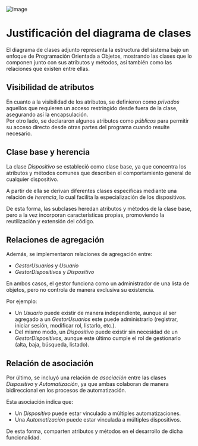 ![Image](https://github.com/user-attachments/assets/63c62ed2-53dc-4dbb-9175-497dce5313e9)

# Justificación del diagrama de clases

El diagrama de clases adjunto representa la estructura del sistema bajo un enfoque de Programación Orientada a Objetos, mostrando las clases que lo componen junto con sus atributos y métodos, así también como las relaciones que existen entre ellas.

## Visibilidad de atributos

En cuanto a la visibilidad de los atributos, se definieron como *privados* aquellos que requieren un acceso restringido desde fuera de la clase, asegurando así la encapsulación.  
Por otro lado, se declararon algunos atributos como *públicos* para permitir su acceso directo desde otras partes del programa cuando resulte necesario.

## Clase base y herencia

La clase *Dispositivo* se estableció como clase base, ya que concentra los atributos y métodos comunes que describen el comportamiento general de cualquier dispositivo.  

A partir de ella se derivan diferentes clases específicas mediante una relación de *herencia*, lo cual facilita la especialización de los dispositivos.  

De esta forma, las subclases heredan atributos y métodos de la clase base, pero a la vez incorporan características propias, promoviendo la reutilización y extensión del código.

## Relaciones de agregación

Además, se implementaron relaciones de agregación entre:

- *GestorUsuarios* y *Usuario*  
- *GestorDispositivos* y *Dispositivo*

En ambos casos, el gestor funciona como un administrador de una lista de objetos, pero no controla de manera exclusiva su existencia.  

Por ejemplo:  
- Un *Usuario* puede existir de manera independiente, aunque al ser agregado a un *GestorUsuarios* este puede administrarlo (registrar, iniciar sesión, modificar rol, listarlo, etc.).  
- Del mismo modo, un *Dispositivo* puede existir sin necesidad de un *GestorDispositivos*, aunque este último cumple el rol de gestionarlo (alta, baja, búsqueda, listado).

## Relación de asociación

Por último, se incluyó una relación de *asociación* entre las clases *Dispositivo* y *Automatización*, ya que ambas colaboran de manera bidireccional en los procesos de automatización.  

Esta asociación indica que:  
- Un *Dispositivo* puede estar vinculado a múltiples automatizaciones.  
- Una *Automatización* puede estar vinculada a múltiples dispositivos.  

De esta forma, comparten atributos y métodos en el desarrollo de dicha funcionalidad.

